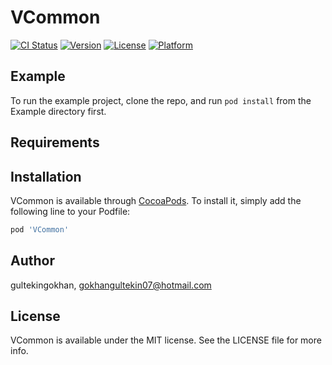 # VCommon

[![CI Status](https://img.shields.io/travis/gultekingokhan/VCommon.svg?style=flat)](https://travis-ci.org/gultekingokhan/VCommon)
[![Version](https://img.shields.io/cocoapods/v/VCommon.svg?style=flat)](https://cocoapods.org/pods/VCommon)
[![License](https://img.shields.io/cocoapods/l/VCommon.svg?style=flat)](https://cocoapods.org/pods/VCommon)
[![Platform](https://img.shields.io/cocoapods/p/VCommon.svg?style=flat)](https://cocoapods.org/pods/VCommon)

## Example

To run the example project, clone the repo, and run `pod install` from the Example directory first.

## Requirements

## Installation

VCommon is available through [CocoaPods](https://cocoapods.org). To install
it, simply add the following line to your Podfile:

```ruby
pod 'VCommon'
```

## Author

gultekingokhan, gokhangultekin07@hotmail.com

## License

VCommon is available under the MIT license. See the LICENSE file for more info.
